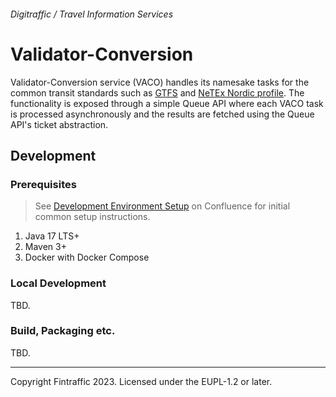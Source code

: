 ###### Digitraffic / Travel Information Services

# Validator-Conversion

Validator-Conversion service (VACO) handles its namesake tasks for the common transit standards such as 
[GTFS][gtfs] and [NeTEx Nordic profile][netex-nordic]. The functionality is exposed through a simple Queue API where
each VACO task is processed asynchronously and the results are fetched using the Queue API's ticket abstraction.

## Development

### Prerequisites

> See [Development Environment Setup](https://finrail.atlassian.net/wiki/spaces/VACO1/pages/2720825453/Development+Environment+Setup)
> on Confluence for initial common setup instructions.

1. Java 17 LTS+
2. Maven 3+
3. Docker with Docker Compose

### Local Development

TBD.

### Build, Packaging etc.

TBD.

---

Copyright Fintraffic 2023. Licensed under the EUPL-1.2 or later.

[gtfs]: https://gtfs.org/
[netex-nordic]: https://enturas.atlassian.net/wiki/spaces/PUBLIC/pages/728891481/Nordic+NeTEx+Profile
